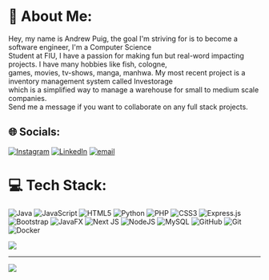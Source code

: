 # 💫 About Me:
Hey, my name is Andrew Puig, the goal I'm striving for is to become a software engineer, I'm a Computer Science <br>Student at FIU, I have a passion for making fun but real-word impacting projects. I have many hobbies like fish, cologne,<br>games, movies, tv-shows, manga, manhwa. My most recent project is a inventory management system called Investorage <br>which is a simplified way to manage a warehouse for small to medium scale companies.<br>Send me a message if you want to collaborate on any full stack projects.


## 🌐 Socials:
[![Instagram](https://img.shields.io/badge/Instagram-%23E4405F.svg?logo=Instagram&logoColor=white)](https://instagram.com/https://www.instagram.com/pope_puig/) [![LinkedIn](https://img.shields.io/badge/LinkedIn-%230077B5.svg?logo=linkedin&logoColor=white)](https://www.linkedin.com/in/andrew-puig-951805284/) [![email](https://img.shields.io/badge/Email-D14836?logo=gmail&logoColor=white)](mailto:puigandrew95@gmail.com) 

# 💻 Tech Stack:
![Java](https://img.shields.io/badge/java-%23ED8B00.svg?style=for-the-badge&logo=openjdk&logoColor=white) ![JavaScript](https://img.shields.io/badge/javascript-%23323330.svg?style=for-the-badge&logo=javascript&logoColor=%23F7DF1E) ![HTML5](https://img.shields.io/badge/html5-%23E34F26.svg?style=for-the-badge&logo=html5&logoColor=white) ![Python](https://img.shields.io/badge/python-3670A0?style=for-the-badge&logo=python&logoColor=ffdd54) ![PHP](https://img.shields.io/badge/php-%23777BB4.svg?style=for-the-badge&logo=php&logoColor=white) ![CSS3](https://img.shields.io/badge/css3-%231572B6.svg?style=for-the-badge&logo=css3&logoColor=white) ![Express.js](https://img.shields.io/badge/express.js-%23404d59.svg?style=for-the-badge&logo=express&logoColor=%2361DAFB) ![Bootstrap](https://img.shields.io/badge/bootstrap-%238511FA.svg?style=for-the-badge&logo=bootstrap&logoColor=white) ![JavaFX](https://img.shields.io/badge/javafx-%23FF0000.svg?style=for-the-badge&logo=javafx&logoColor=white) ![Next JS](https://img.shields.io/badge/Next-black?style=for-the-badge&logo=next.js&logoColor=white) ![NodeJS](https://img.shields.io/badge/node.js-6DA55F?style=for-the-badge&logo=node.js&logoColor=white) ![MySQL](https://img.shields.io/badge/mysql-4479A1.svg?style=for-the-badge&logo=mysql&logoColor=white) ![GitHub](https://img.shields.io/badge/github-%23121011.svg?style=for-the-badge&logo=github&logoColor=white) ![Git](https://img.shields.io/badge/git-%23F05033.svg?style=for-the-badge&logo=git&logoColor=white) ![Docker](https://img.shields.io/badge/docker-%230db7ed.svg?style=for-the-badge&logo=docker&logoColor=white)

![](https://github-readme-stats.vercel.app/api/top-langs/?username=AndrewPuig77&theme=dark&hide_border=false&include_all_commits=true&count_private=false&layout=compact)

---
[![](https://visitcount.itsvg.in/api?id=AndrewPuig77&icon=0&color=0)](https://visitcount.itsvg.in)

<!-- Proudly created with GPRM ( https://gprm.itsvg.in ) -->
